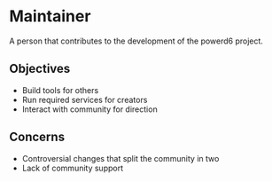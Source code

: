 # Maintainer

A person that contributes to the development of the powerd6 project.

## Objectives
- Build tools for others
- Run required services for creators
- Interact with community for direction

## Concerns
- Controversial changes that split the community in two
- Lack of community support
